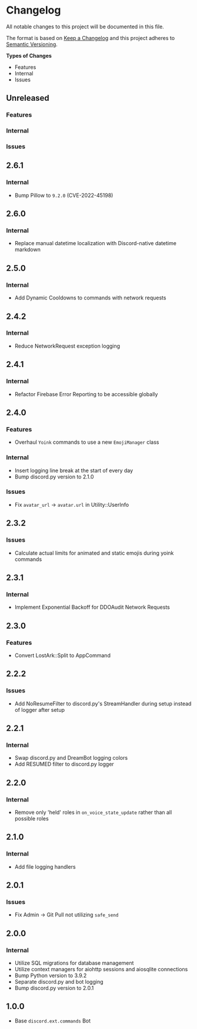 # Changelog
All notable changes to this project will be documented in this file.

The format is based on [Keep a Changelog](http://keepachangelog.com/en/1.0.0/)
and this project adheres to [Semantic Versioning](http://semver.org/spec/v2.0.0.html).

**Types of Changes**
- Features
- Internal
- Issues

## Unreleased
### Features
### Internal
### Issues

## 2.6.1
### Internal
* Bump Pillow to `9.2.0` (CVE-2022-45198)

## 2.6.0
### Internal
* Replace manual datetime localization with Discord-native datetime markdown

## 2.5.0
### Internal
* Add Dynamic Cooldowns to commands with network requests

## 2.4.2
### Internal
* Reduce NetworkRequest exception logging

## 2.4.1
### Internal
* Refactor Firebase Error Reporting to be accessible globally

## 2.4.0
### Features
* Overhaul `Yoink` commands to use a new `EmojiManager` class

### Internal
* Insert logging line break at the start of every day
* Bump discord.py version to 2.1.0

### Issues
* Fix `avatar_url` -> `avatar.url` in Utility::UserInfo

## 2.3.2
### Issues
* Calculate actual limits for animated and static emojis during yoink commands

## 2.3.1
### Internal
* Implement Exponential Backoff for DDOAudit Network Requests

## 2.3.0
### Features
* Convert LostArk::Split to AppCommand

## 2.2.2
### Issues
* Add NoResumeFilter to discord.py's StreamHandler during setup instead of logger after setup

## 2.2.1
### Internal
* Swap discord.py and DreamBot logging colors
* Add RESUMED filter to discord.py logger

## 2.2.0
### Internal
* Remove only 'held' roles in `on_voice_state_update` rather than all possible roles

## 2.1.0
### Internal
* Add file logging handlers

## 2.0.1
### Issues
* Fix Admin -> Git Pull not utilizing `safe_send`

## 2.0.0
### Internal
* Utilize SQL migrations for database management
* Utilize context managers for aiohttp sessions and aiosqlite connections
* Bump Python version to 3.9.2
* Separate discord.py and bot logging
* Bump discord.py version to 2.0.1

## 1.0.0
* Base `discord.ext.commands` Bot